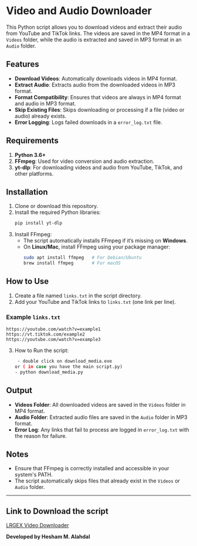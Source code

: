 
# Video and Audio Downloader

This Python script allows you to download videos and extract their audio from YouTube and TikTok links. The videos are saved in the MP4 format in a `Videos` folder, while the audio is extracted and saved in MP3 format in an `Audio` folder.

## Features
- **Download Videos**: Automatically downloads videos in MP4 format.
- **Extract Audio**: Extracts audio from the downloaded videos in MP3 format.
- **Format Compatibility**: Ensures that videos are always in MP4 format and audio in MP3 format.
- **Skip Existing Files**: Skips downloading or processing if a file (video or audio) already exists.
- **Error Logging**: Logs failed downloads in a `error_log.txt` file.

## Requirements
1. **Python 3.6+**
2. **FFmpeg**: Used for video conversion and audio extraction.
3. **yt-dlp**: For downloading videos and audio from YouTube, TikTok, and other platforms.

## Installation
1. Clone or download this repository.
2. Install the required Python libraries:
   ```bash
   pip install yt-dlp
   ```
3. Install FFmpeg:
   - The script automatically installs FFmpeg if it’s missing on **Windows**.
   - On **Linux/Mac**, install FFmpeg using your package manager:
     ```bash
     sudo apt install ffmpeg   # For Debian/Ubuntu
     brew install ffmpeg       # For macOS
     ```

## How to Use
1. Create a file named `links.txt` in the script directory.
2. Add your YouTube and TikTok links to `links.txt` (one link per line).

### Example `links.txt`
```
https://youtube.com/watch?v=example1
https://vt.tiktok.com/example2
https://youtube.com/watch?v=example3
```

3. How to Run the script:
   ```bash
    - double click on download_media.exe 
   or ( in case you have the main script.py)
   - python download_media.py
   ```

## Output
- **Videos Folder**: All downloaded videos are saved in the `Videos` folder in MP4 format.
- **Audio Folder**: Extracted audio files are saved in the `Audio` folder in MP3 format.
- **Error Log**: Any links that fail to process are logged in `error_log.txt` with the reason for failure.

## Notes
- Ensure that FFmpeg is correctly installed and accessible in your system's PATH.
- The script automatically skips files that already exist in the `Videos` or `Audio` folder.

---
## Link to Download the script
[LRGEX Video Downloader](https://github.com/LRGEX/Video-links-downloader/releases/download/v3.8/LRGEX.Video.Downloader.v3.8.exe)

**Developed by Hesham M. Alahdal**
